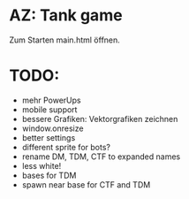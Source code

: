 # AZ: Tank game

Zum Starten main.html öffnen.


# TODO:
- mehr PowerUps
- mobile support
- bessere Grafiken: Vektorgrafiken zeichnen
- window.onresize
- better settings
- different sprite for bots?
- rename DM, TDM, CTF to expanded names
- less white!
- bases for TDM
- spawn near base for CTF and TDM
